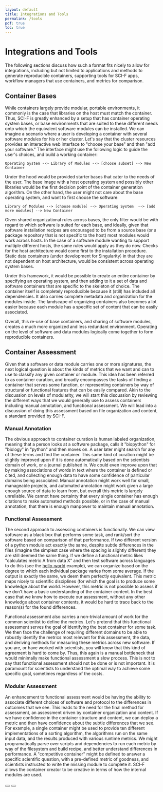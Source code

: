 ```yaml
---
layout: default
title: Integrations and Tools
permalink: /tools
pdf: true
toc: true
---
```


# Integrations and Tools

The following sections discuss how such a format fits nicely to allow for integrations, including but not limited to applications and methods to generate reproducible containers, supporting tools for SCI-F apps, workflow managers that use containers, and metrics for comparison.

## Container Bases
While containers largely provide modular, portable environments, it commonly is the case that libraries on the host must match the container. Thus, SCI-F is greatly enhanced by a setup that has container operating system bases, or base environments that are suited to these different needs onto which the equivalent software modules can be installed. We can imagine a scenario where a user is developing a container with several software modules for his or her cluster. Let's say that the cluster resources provides an interactive web interface to "choose your base" and then "add your software." The interface might use the following logic to guide the user's choices, and build a working container:

```
Operating System --> Library of Modules --> [choose subset] --> New Container
```

Under the hood would be provided starter bases that cater to the needs of the user. The base image with a host operating system and possibly other libraries would be the first decision point of the container generation algorithm. On the other hand, the user might not care about the base operating system, and want to first choose the software:

```
Library of Modules --> [choose module] --> Operating System  --> [add more modules] --> New Container
```

Given shared organizational rules across bases, the only filter would be with regard to which software is suited for each base, and ideally, given that software installation recipes are encouraged to be from a source base (or a package repository that is not specific to the host) most modules would work across hosts. In the case of a software module wanting to support multiple different hosts, the same rules would apply as they do now. Checks for the host architecture would come first to the installation procedure. Static data containers (under development for Singularity) in that they are not dependent on host architecture, would be consistent across operating system bases.

Under this framework, it would be possible to create an entire container by specifying an operating system, and then adding to it a set of data and software containers that are specific to the skeleton of choice. The container itself is completely reproducible because it (still) has included all dependencies. It also carries complete metadata and organization for the modules inside. The landscape of organizing containers also becomes a lot easier because each module has a specific set of content that can be easily associated. 

Overall, this re-use of base containers, and sharing of software modules, creates a much more organized and less redundant environment. Operating on the level of software and data modules logically come together to form reproducible containers.


## Container Assessment
Given that a software or data module carries one or more signatures, the next logical question is about the kinds of metrics that we want and can to use to classify any given container or module. This idea has been referred to as container curation, and broadly encompasses the tasks of finding a container that serves some function, or representing containers by way of structural or functional features that can be easily compared. Akin to the discussion on levels of modularity, we will start this discussion by reviewing the different ways that we would generally use to assess containers including manual annotation, and functional assessment. We will lead into a discussion of doing this assessment based on file organization and content, a standard provided by SCI-F.


### Manual Annotation
The obvious approach to container curation is human labeled organization, meaning that a person looks at a software package, calls it "biopython" for "biology" in "python" and then moves on. A user later might search for any of these terms and find the container. This same kind of curation might be slightly improved upon if it is done automatically based on the scientists domain of work, or a journal published in. We could even improve upon that by making associations of words in text where the container is defined or cited, and collecting enough data to have some confidence of particular domains being associated. Manual annotation might work well for small, manageable projects, and automated annotation might work given a large enough source of data to learn from, but overall this metric is largely unreliable. We cannot have certainty that every single container has enough citations to make automated methods possible, or in the case of manual annotation, that there is enough manpower to maintain manual annotation.


### Functional Assessment
The second approach to assessing containers is functionally. We can view software as a black box that performs some task, and rank/sort the software based on comparison of that performance. If two different version of a python module act exactly the same, despite subtle differences in the files (imagine the simplest case where the spacing is slightly different) they are still deemed the same thing. If we define a functional metric likes "calculates metric A from data X" and then test software across languages to do this (see the <a href="http://containers-ftw.org/apps/examples/applications/hello-world" target="_blank">hello-world</a> example), we can organize based on the degree to which each individual package varies from some average. If the output is exactly the same, we deem them perfectly equivalent. This metric maps nicely to scientific disciplines (for which the goal is to produce some knowledge about the world. However, this metric is not possible to assess if we don't have a basic understanding of the container content. In the best case that we know how to execute our assessment, without any other knowledge about container contents, it would be hard to trace back to the reason(s) for the found differences. 

Functional assessment also carries a non-trivial amount of work for the common scientist to define the metrics. Let's pretend that this functional assessment serves the goal of identifying the best container for some task. We then face the challenge of requiring different domains to be able to robustly identify the metrics most relevant for this assessment, the data, and deriving methods for measuring these metrics across new software. If you are, or have worked with scientists, you will know that this kind of agreement is hard to come by. Thus, this again is a manual bottleneck that would minimally make functional assessment a slow process. This is not to say that functional assessment should not be done or is not important. It is paramount for scientists to understand the optimal way to achieve some specific goal, sometimes regardless of the costs. 

### Modular Assessment
An enhancement to functional assessment would be having the ability to associate different choices of software and protocol to the differences in outcomes that we see. This leads to the need for the final method for assessment, an assessment driven by container organization and content. If we have confidence in the container structure and content, we can deploy a metric and then have confidence about the subtle differences that we see. For example, a single container might be used to provide ten different implementations of a sorting algorithm, the algorithms run on the same input data, and the results produced with various runtime metrics. We might programatically parse over scripts and dependencies to run each metric by way of the filesystem and build recipe, and better understand differences in performance. A "competitive container" might be defined to answer a specific scientific question, with a pre-defined metric of goodness, and scientists instructed to write the missing module to complete it. SCI-F allows the container creator to be creative in terms of how the internal modules are used.

<div>
    <a href="/SCI-F/practices.html"><button class="previous-button btn btn-primary"><i class="fa fa-chevron-left"></i> </button></a>
    <a href="/SCI-F/structure.html"><button class="next-button btn btn-primary"><i class="fa fa-chevron-right"></i> </button></a>
</div><br>
